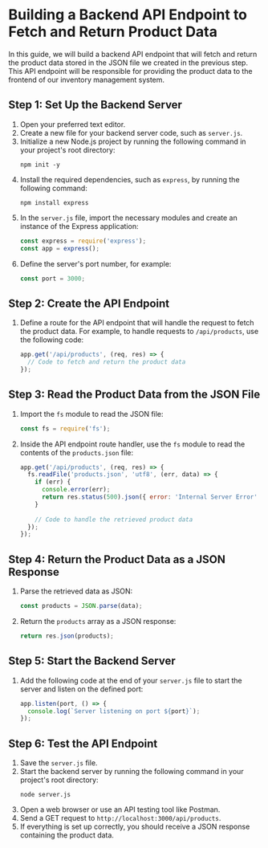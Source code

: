 # Building a Backend API Endpoint to Fetch and Return Product Data

In this guide, we will build a backend API endpoint that will fetch and return the product data stored in the JSON file we created in the previous step. This API endpoint will be responsible for providing the product data to the frontend of our inventory management system.

## Step 1: Set Up the Backend Server

1. Open your preferred text editor.
2. Create a new file for your backend server code, such as `server.js`.
3. Initialize a new Node.js project by running the following command in your project's root directory:
   ```shell
   npm init -y
   ```
4. Install the required dependencies, such as `express`, by running the following command:
   ```shell
   npm install express
   ```
5. In the `server.js` file, import the necessary modules and create an instance of the Express application:
   ```javascript
   const express = require('express');
   const app = express();
   ```
6. Define the server's port number, for example:
   ```javascript
   const port = 3000;
   ```

## Step 2: Create the API Endpoint

1. Define a route for the API endpoint that will handle the request to fetch the product data. For example, to handle requests to `/api/products`, use the following code:
   ```javascript
   app.get('/api/products', (req, res) => {
     // Code to fetch and return the product data
   });
   ```

## Step 3: Read the Product Data from the JSON File

1. Import the `fs` module to read the JSON file:
   ```javascript
   const fs = require('fs');
   ```
2. Inside the API endpoint route handler, use the `fs` module to read the contents of the `products.json` file:
   ```javascript
   app.get('/api/products', (req, res) => {
     fs.readFile('products.json', 'utf8', (err, data) => {
       if (err) {
         console.error(err);
         return res.status(500).json({ error: 'Internal Server Error' });
       }
       
       // Code to handle the retrieved product data
     });
   });
   ```

## Step 4: Return the Product Data as a JSON Response

1. Parse the retrieved data as JSON:
   ```javascript
   const products = JSON.parse(data);
   ```
2. Return the `products` array as a JSON response:
   ```javascript
   return res.json(products);
   ```

## Step 5: Start the Backend Server

1. Add the following code at the end of your `server.js` file to start the server and listen on the defined port:
   ```javascript
   app.listen(port, () => {
     console.log(`Server listening on port ${port}`);
   });
   ```

## Step 6: Test the API Endpoint

1. Save the `server.js` file.
2. Start the backend server by running the following command in your project's root directory:
   ```shell
   node server.js
   ```
3. Open a web browser or use an API testing tool like Postman.
4. Send a GET request to `http://localhost:3000/api/products`.
5. If everything is set up correctly, you should receive a JSON response containing the product data.

